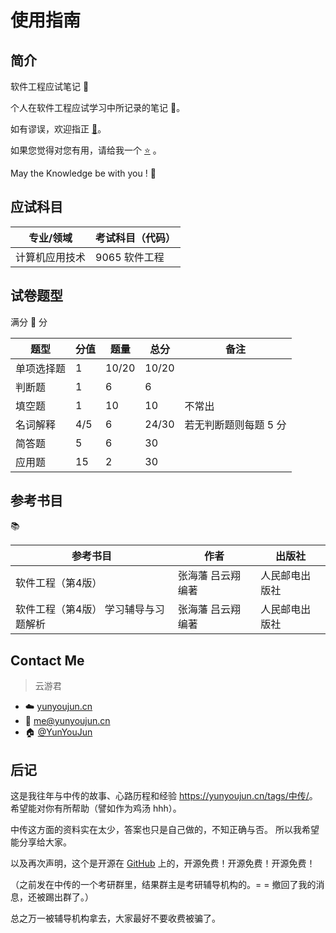 # 使用指南

## 简介

软件工程应试笔记 :notebook:

个人在软件工程应试学习中所记录的笔记 :open_book:。

如有谬误，欢迎指正 [:tada:](https://github.com/YunYouJun/software-engineering-notes/issues/new)。

如果您觉得对您有用，请给我一个 [:star:](https://github.com/YunYouJun/software-engineering-notes) 。

May the Knowledge be with you ! :muscle:

## 应试科目

| 专业/领域 | 考试科目（代码） |
| --- | --- |
| 计算机应用技术 | 9065 软件工程 |

## 试卷题型

满分 :100: 分

| 题型 | 分值 | 题量 | 总分 | 备注 |
| --- | --- | --- | --- | --- |
| 单项选择题 | 1 | 10/20 | 10/20 | |
| 判断题 | 1 | 6 | 6 | |
| 填空题 | 1 | 10 | 10 | 不常出 |
| 名词解释 | 4/5 | 6 | 24/30 | 若无判断题则每题 5 分 |
| 简答题 | 5 | 6 | 30 | |
| 应用题 | 15 | 2 | 30 | |

## 参考书目

:books:

| 参考书目 | 作者 | 出版社 |
| --- | --- | --- |
| 软件工程（第4版） | 张海藩 吕云翔 编著 | 人民邮电出版社 |
| 软件工程（第4版） 学习辅导与习题解析 | 张海藩 吕云翔 编著 | 人民邮电出版社 |

## Contact Me

> 云游君

- :cloud: [yunyoujun.cn](https://yunyoujun.cn)
- :email: <me@yunyoujun.cn>
- :house: [@YunYouJun](https://github.com/YunYouJun)

## 后记

这是我往年与中传的故事、心路历程和经验 <https://yunyoujun.cn/tags/中传/>。
希望能对你有所帮助（譬如作为鸡汤 hhh）。

中传这方面的资料实在太少，答案也只是自己做的，不知正确与否。
所以我希望能分享给大家。

以及再次声明，这个是开源在 [GitHub](https://github.com/YunYouJun/software-engineering-notes) 上的，开源免费！开源免费！开源免费！

（之前发在中传的一个考研群里，结果群主是考研辅导机构的。= = 撤回了我的消息，还被踢出群了。）

总之万一被辅导机构拿去，大家最好不要收费被骗了。